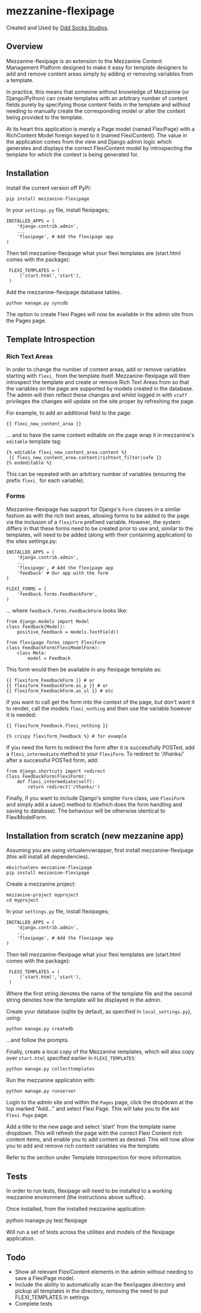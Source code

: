 # mezzanine-flexipage

Created and Used by [Odd Socks Studios](http://oddsocksstudios.com.au).

## Overview
Mezzanine-flexipage is an extension to the Mezzanine Content Management Platform designed to make it easy for template designers to add and remove content areas simply by adding or removing variables from a template.

In practice, this means that someone without knowledge of Mezzanine (or Django/Python) can create templates with an arbitrary number of content fields purely by specifying those content fields in the template and without needing to manually create the corresponding model or alter the context being provided to the template.

At its heart this application is merely a Page model (named FlexiPage) with a RichContent Model foreign keyed to it (named FlexiContent). The value in the application comes from the view and Django admin logic which generates and displays the correct FlexiContent model by introspecting the template for which the context is being generated for.

## Installation

Install the current version off PyPi:

    pip install mezzanine-flexipage

In your ``settings.py`` file, install flexipages;

    INSTALLED_APPS = (
        'django.contrib.admin',
        ...
        'flexipage', # Add the flexipage app
    )

Then tell mezzanine-flexipage what your flexi templates are (start.html comes with the package):     

     FLEXI_TEMPLATES = (
         ('start.html','start'),
     )

Add the mezzanine-flexipage database tables.

    python manage.py syncdb

The option to create Flexi Pages will now be available in the admin site from the Pages page.

## Template Introspection
### Rich Text Areas
In order to change the number of content areas, add or remove variables starting with ``flexi_`` from the template itself. Mezzanine-flexipage will then introspect the template and create or remove Rich Text Areas from so that the variables on the page are supported by models created in the database.  The admin will then reflect these changes and whilst logged in with ``staff`` privileges the changes will update on the site proper by refreshing the page.

For example, to add an additional field to the page:

    {{ flexi_new_content_area }}

... and to have the same content editable on the page wrap it in mezzanine's ``editable`` template tag:

    {% editable flexi_new_content_area.content %}
     {{ flexi_new_content_area.content|richtext_filter|safe }}
    {% endeditable %}

This can be repeated with an arbitrary number of variables (ensuring the prefix ``flexi_`` for each variable).
### Forms
Mezzanine-flexipage has support for Django's ``Form`` classes in a similar fashion as with the rich text areas, allowing forms to be added to the page via the inclusion of a ``flexiform`` prefixed variable. However, the system differs in that these forms need to be created prior to use and, similar to the templates, will need to be added (along with their containing application) to the sites settings.py:

    INSTALLED_APPS = (
        'django.contrib.admin',
        ...
        'flexipage', # Add the flexipage app
        'feedback' # Our app with the form
    )
    
    FLEXI_FORMS = (
        'feedback.forms.FeedbackForm',
    )

... where `feedback.forms.FeedbackForm` looks like:

    from django.models import Model
    class Feedback(Model):
        positive_feedback = models.TextField()

    from flexipage.forms import FlexiForm
    class FeedbackForm(FlexiModelForm):
        class Meta:
            model = Feedback
            
This form would then be available in any flexipage template as:

    {{ flexiform_FeedbackForm }} # or
    {{ flexiform_FeedbackForm.as_p }} # or
    {{ flexiform_FeedbackForm.as_ul }} # etc

If you want to call get the form into the context of the page, but don't want it to render, call the models `flexi_nothing` and then use the variable however it is needed:

    {{ flexiform_Feedback.flexi_nothing }}
    
    {% crispy flexiform_Feedback %} # for example

If you need the form to redirect the form after it is successfully POSTed, add a ``flexi_intermediate`` method to your ``FlexiForm``. To redirect to '/thanks/' after a successful POSTed form, add:

    from django.shortcuts import redirect
    Class FeedbackForm(FlexiForm):
        def flexi_intermediate(self):
            return redirect('/thanks/')

Finally, if you want to include Django's simpler ``Form`` class, use ``FlexiForm`` and simply add a save() method to it(which does the form handling and saving to database). The behaviour will be otherwise identical to FlexiModelForm.

## Installation from scratch (new mezzanine app)

Assuming you are using virtualenvwrapper, first install mezzanine-flexipage (this will install all dependencies).

    mkvirtualenv mezzanine-flexipage
    pip install mezzanine-flexipage
    
Create a mezzanine project:

    mezzanine-project myproject
    cd myproject


In your ``settings.py`` file, install flexipages;

    INSTALLED_APPS = (
        'django.contrib.admin',
        ...
        'flexipage', # Add the flexipage app
    )

Then tell mezzanine-flexipage what your flexi templates are (start.html comes with the package):     

     FLEXI_TEMPLATES = (
         ('start.html','start'),
     )
    
Where the first string denotes the name of the template file and the second string denotes how the template will be displayed in the admin. 
    
Create your database (sqlite by default, as specified in ``local_settings.py``), using:

    python manage.py createdb

...and follow the prompts.

Finally, create a local copy of the Mezzanine templates, which will also copy over ``start.html`` specified earlier in ``FLEXI_TEMPLATES``:

    python manage.py collecttemplates

Run the mezzanine application with: 

    python manage.py runserver

Login to the admin site and within the ``Pages`` page, click the dropdown at the top marked "Add..." and select Flexi Page. This will take you to the ``Add Flexi Page`` page.

Add a title to the new page and select 'start' from the template name dropdown. This will refresh the page with the correct Flexi Content rich content items, and enable you to add content as desired. This will now allow you to add and remove rich content variables via the template.

Refer to the section under Template Introspection for more information.

 
## Tests
In order to run tests, flexipage will need to be installed to a working mezzanine environment (the instructions above suffice).

Once installed, from the installed mezzanine application: 

   python manage.py test flexipage

Will run a set of tests across the utilities and models of the flexipage application.

## Todo
* Show all relevant FlexiContent elements in the admin without needing to save a FlexiPage model.
* Include the ability to automatically scan the flexi\pages directory and pickup all templates in the directory, removing the need to put FLEXI\_TEMPLATES in settings
* Complete tests


